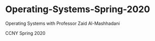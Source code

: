 # Operating-Systems-Spring-2020

Operating Systems with Professor Zaid Al-Mashhadani

CCNY Spring 2020

